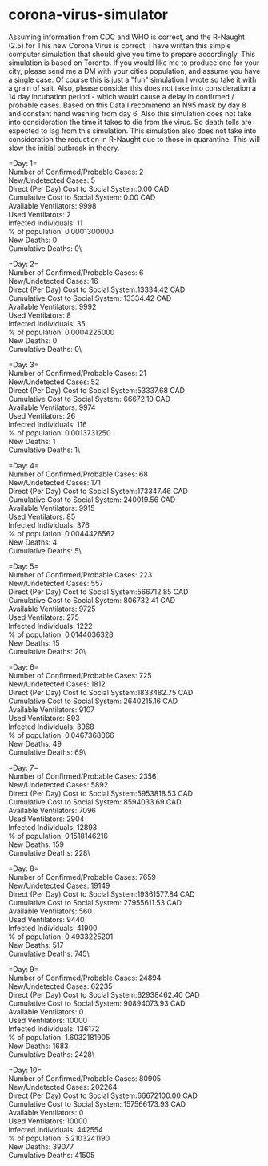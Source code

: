 # corona-virus-simulator

Assuming information from CDC and WHO is correct, and the R-Naught (2.5) for This new Corona Virus is correct, I have written this simple computer simulation that should give you time to prepare accordingly. This simulation is based on Toronto. If you would like me to produce one for your city, please send me a DM with your cities population, and assume you have a single case. Of course this is just a "fun" simulation I wrote so take it with a grain of salt. Also, please consider this does not take into consideration a 14 day incubation period - which would cause a delay in confirmed / probable cases. Based on this Data I recommend an N95 mask by day 8 and constant hand washing from day 6. Also this simulation does not take into consideration the time it takes to die from the virus. So death tolls are expected to lag from this simulation. This simulation also does not take into consideration the reduction in R-Naught due to those in quarantine. This will slow the initial outbreak in theory. 

=Day:                                  1=\
Number of Confirmed/Probable Cases:    2\
New/Undetected Cases:                             5\
Direct (Per Day) Cost to Social System:0.00 CAD\
Cumulative Cost to Social System:      0.00 CAD\
Available Ventilators:                 9998\
Used Ventilators:                      2\
Infected Individuals:                  11\
% of population:                       0.0001300000\
New Deaths:                            0\
Cumulative Deaths:                     0\


=Day:                                  2=\
Number of Confirmed/Probable Cases:    6\
New/Undetected Cases:                             16\
Direct (Per Day) Cost to Social System:13334.42 CAD\
Cumulative Cost to Social System:      13334.42 CAD\
Available Ventilators:                 9992\
Used Ventilators:                      8\
Infected Individuals:                  35\
% of population:                       0.0004225000\
New Deaths:                            0\
Cumulative Deaths:                     0\


=Day:                                  3=\
Number of Confirmed/Probable Cases:    21\
New/Undetected Cases:                             52\
Direct (Per Day) Cost to Social System:53337.68 CAD\
Cumulative Cost to Social System:      66672.10 CAD\
Available Ventilators:                 9974\
Used Ventilators:                      26\
Infected Individuals:                  116\
% of population:                       0.0013731250\
New Deaths:                            1\
Cumulative Deaths:                     1\


=Day:                                  4=\
Number of Confirmed/Probable Cases:    68\
New/Undetected Cases:                             171\
Direct (Per Day) Cost to Social System:173347.46 CAD\
Cumulative Cost to Social System:      240019.56 CAD\
Available Ventilators:                 9915\
Used Ventilators:                      85\
Infected Individuals:                  376\
% of population:                       0.0044426562\
New Deaths:                            4\
Cumulative Deaths:                     5\


=Day:                                  5=\
Number of Confirmed/Probable Cases:    223\
New/Undetected Cases:                             557\
Direct (Per Day) Cost to Social System:566712.85 CAD\
Cumulative Cost to Social System:      806732.41 CAD\
Available Ventilators:                 9725\
Used Ventilators:                      275\
Infected Individuals:                  1222\
% of population:                       0.0144036328\
New Deaths:                            15\
Cumulative Deaths:                     20\


=Day:                                  6=\
Number of Confirmed/Probable Cases:    725\
New/Undetected Cases:                             1812\
Direct (Per Day) Cost to Social System:1833482.75 CAD\
Cumulative Cost to Social System:      2640215.16 CAD\
Available Ventilators:                 9107\
Used Ventilators:                      893\
Infected Individuals:                  3968\
% of population:                       0.0467368066\
New Deaths:                            49\
Cumulative Deaths:                     69\


=Day:                                  7=\
Number of Confirmed/Probable Cases:    2356\
New/Undetected Cases:                             5892\
Direct (Per Day) Cost to Social System:5953818.53 CAD\
Cumulative Cost to Social System:      8594033.69 CAD\
Available Ventilators:                 7096\
Used Ventilators:                      2904\
Infected Individuals:                  12893\
% of population:                       0.1518146216\
New Deaths:                            159\
Cumulative Deaths:                     228\


=Day:                                  8=\
Number of Confirmed/Probable Cases:    7659\
New/Undetected Cases:                             19149\
Direct (Per Day) Cost to Social System:19361577.84 CAD\
Cumulative Cost to Social System:      27955611.53 CAD\
Available Ventilators:                 560\
Used Ventilators:                      9440\
Infected Individuals:                  41900\
% of population:                       0.4933225201\
New Deaths:                            517\
Cumulative Deaths:                     745\


=Day:                                  9=\
Number of Confirmed/Probable Cases:    24894\
New/Undetected Cases:                             62235\
Direct (Per Day) Cost to Social System:62938462.40 CAD\
Cumulative Cost to Social System:      90894073.93 CAD\
Available Ventilators:                 0\
Used Ventilators:                      10000\
Infected Individuals:                  136172\
% of population:                       1.6032181905\
New Deaths:                            1683\
Cumulative Deaths:                     2428\


=Day:                                  10=\
Number of Confirmed/Probable Cases:    80905\
New/Undetected Cases:                             202264\
Direct (Per Day) Cost to Social System:66672100.00 CAD\
Cumulative Cost to Social System:      157566173.93 CAD\
Available Ventilators:                 0\
Used Ventilators:                      10000\
Infected Individuals:                  442554\
% of population:                       5.2103241190\
New Deaths:                            39077\
Cumulative Deaths:                     41505

